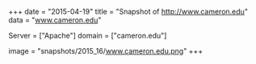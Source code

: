 
+++
date = "2015-04-19"
title = "Snapshot of http://www.cameron.edu"
data = "www.cameron.edu"

Server = ["Apache"]
domain = ["cameron.edu"]

  image = "snapshots/2015_16/www.cameron.edu.png"
+++
#
